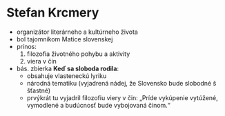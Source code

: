 # Stefan Krcmery
- organizátor literárneho a kultúrneho života
- bol tajomníkom Matice slovenskej  
- prínos: 
	1. filozofia životného pohybu a aktivity                 
	2. viera v čin   
- bás. zbierka **Keď sa sloboda rodila**:
	- obsahuje vlasteneckú lyriku
	- národná tematiku (vyjadrená nádej, že Slovensko bude slobodné š šťastné)
	- prvýkrát tu vyjadril filozofiu viery v čin: „Príde vykúpenie vytúžené, vymodlené a budúcnosť bude vybojovaná činom.“  